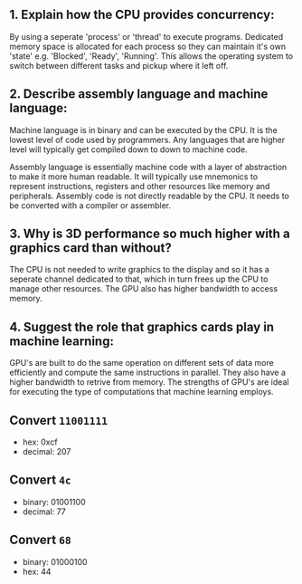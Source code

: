 <!-- Answers to the Short Answer Essay Questions go here -->

## 1. Explain how the CPU provides concurrency:
  By using a seperate 'process' or 'thread' to execute programs. Dedicated memory space is allocated for each process so they can maintain it's own 'state' e.g. 'Blocked', 'Ready', 'Running'. This allows the operating system to switch between different tasks and pickup where it left off.

## 2. Describe assembly language and machine language:
  Machine language is in binary and can be executed by the CPU. It is the lowest level of code used by programmers. Any languages that are higher level will typically get compiled down to down to machine code.

  Assembly language is essentially machine code with a layer of abstraction to make it more human readable. It will typically use mnemonics to represent instructions, registers and other resources like memory and peripherals. Assembly code is not directly readable by the CPU. It needs to be converted with a compiler or assembler.


## 3. Why is 3D performance so much higher with a graphics card than without?
  The CPU is not needed to write graphics to the display and so it has a seperate channel dedicated to that, which in turn frees up the CPU to manage other resources. The GPU also has higher bandwidth to access memory.

## 4. Suggest the role that graphics cards play in machine learning:
  GPU's are built to do the same operation on different sets of data more efficiently and compute the same instructions in parallel. They also have a higher bandwidth to retrive from memory. The strengths of GPU's are ideal for executing the type of computations that machine learning employs.


## Convert `11001111`
- hex: 0xcf
- decimal: 207

## Convert `4c`
- binary: 01001100
- decimal: 77

## Convert `68`
- binary: 01000100
- hex: 44

